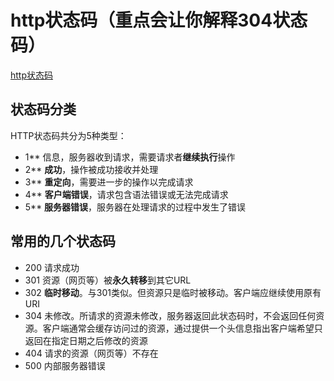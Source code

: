 # http状态码（重点会让你解释304状态码）

[http状态码](https://www.runoob.com/http/http-status-codes.html)

## 状态码分类

HTTP状态码共分为5种类型：

- 1**	信息，服务器收到请求，需要请求者**继续执行**操作
- 2**	**成功**，操作被成功接收并处理
- 3**	**重定向**，需要进一步的操作以完成请求
- 4**	**客户端错误**，请求包含语法错误或无法完成请求
- 5**	**服务器错误**，服务器在处理请求的过程中发生了错误

## 常用的几个状态码

- 200 请求成功
- 301 资源（网页等）被**永久转移**到其它URL
- 302 **临时移动**。与301类似。但资源只是临时被移动。客户端应继续使用原有URI
- 304 未修改。所请求的资源未修改，服务器返回此状态码时，不会返回任何资源。客户端通常会缓存访问过的资源，通过提供一个头信息指出客户端希望只返回在指定日期之后修改的资源
- 404 请求的资源（网页等）不存在
- 500 内部服务器错误